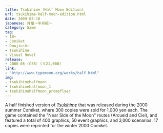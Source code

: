 ```yaml
---
title: Tsukihime (Half Moon Edition)
url: tsukihime-half-moon-edition.html
date: 2000-08-10
japanese: 月姫～半月板～
category: Game
tag:
- 18+
- Comiket
- Doujinshi
- Tsukihime
- Visual Novel
release:
- 2000-08 (C58) [￥21,000]
link:
- "http://www.typemoon.org/works/half.html"
img:
- tsukihimehalfmoon
- tsukihimehalfmoon_1
- tsukihimehalfmoon_promoflyer
---
```


A half finished version of [*Tsukihime*](tsukihime.html) that was released during the 2000 summer Comiket, where 300 copies were sold for 1,000 yen each. The game contained the "Near Side of the Moon" routes (Arcueid and Ciel), and featured a total of 400 graphics, 50 event graphics, and 3,000 scenarios. 17 copies were reprinted for the winter 2000 Comiket.